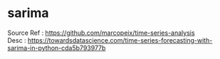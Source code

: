 # sarima
Source Ref : https://github.com/marcopeix/time-series-analysis </br>
Desc : https://towardsdatascience.com/time-series-forecasting-with-sarima-in-python-cda5b793977b


